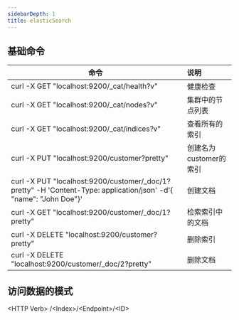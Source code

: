 ```yaml
---
sidebarDepth: 1
title: elasticSearch
---
```



## 基础命令

| 命令      | 说明     | 
| ------------- |:-------------| 
| curl -X GET "localhost:9200/_cat/health?v" | 健康检查 |
| curl -X GET "localhost:9200/_cat/nodes?v"  | 集群中的节点列表 |
| curl -X GET "localhost:9200/_cat/indices?v"  | 查看所有的索引 |
| curl -X PUT "localhost:9200/customer?pretty"  | 创建名为customer的索引 |
| curl -X PUT "localhost:9200/customer/_doc/1?pretty" -H 'Content-Type: application/json' -d'{  "name": "John Doe"}'​ | 创建文档 | 
| curl -X GET "localhost:9200/customer/_doc/1?pretty" | 检索索引中的文档 |
| curl -X DELETE "localhost:9200/customer?pretty" | 删除索引 |
| curl -X DELETE "localhost:9200/customer/_doc/2?pretty" | 删除文档 |



## 访问数据的模式
\<HTTP Verb> /\<Index>/\<Endpoint>/\<ID>

